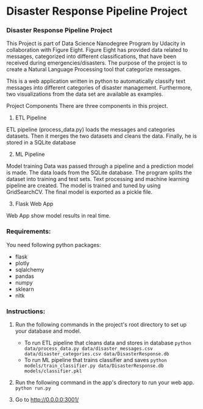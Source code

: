 # Disaster Response Pipeline Project

### Disaster Response Pipeline Project

This Project is part of Data Science Nanodegree Program by Udacity in collaboration with Figure Eight. Figure Eight has provided data related to messages, categorized into different classifications, that have been received during emergencies/disasters. The purpose of the project is to create a Natural Language Processing tool that categorize messages.

This is a web application written in python to automatically classify text messages into different categories of disaster management. Furthermore, two visualizations from the data set are available as examples. 

Project Components
There are three components in this project.

1. ETL Pipeline

ETL pipeline (process_data.py) loads the messages and categories datasets. Then it merges the two datasets and cleans the data. Finally, he is stored in a SQLite database

2. ML Pipeline

Model training Data was passed through a pipeline and a prediction model is made. The data loads from the SQLite database. The program splits the dataset into training and test sets. Text processing and machine learning pipeline are created. The model is trained and tuned by using GridSearchCV. The final model is exported as a pickle file. 

3. Flask Web App

Web App show model results in real time.


### Requirements:
You need following python packages:

* flask
* plotly
* sqlalchemy
* pandas
* numpy
* sklearn
* nltk

### Instructions:
1. Run the following commands in the project's root directory to set up your database and model.

    - To run ETL pipeline that cleans data and stores in database
        `python data/process_data.py data/disaster_messages.csv data/disaster_categories.csv data/DisasterResponse.db`
    - To run ML pipeline that trains classifier and saves
        `python models/train_classifier.py data/DisasterResponse.db models/classifier.pkl`

2. Run the following command in the app's directory to run your web app.
    `python run.py`

3. Go to http://0.0.0.0:3001/
